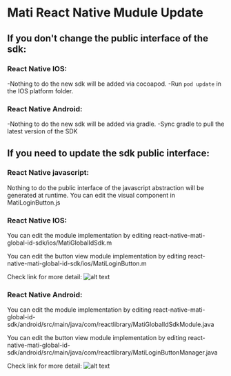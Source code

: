 # Mati React Native Mudule Update

## If you don't change the public interface of the sdk:

### React Native IOS:

-Nothing to do the new sdk will be added via cocoapod.
-Run `pod update` in the IOS platform folder.

### React Native Android:

-Nothing to do the new sdk will be added via gradle.
-Sync gradle to pull the latest version of the SDK

## If you need to update the sdk public interface:

### React Native javascript:

Nothing to do the public interface of the javascript abstraction will be generated at runtime. You can edit the visual component in MatiLoginButton.js

### React Native IOS:

You can edit the module implementation by editing react-native-mati-global-id-sdk/ios/MatiGlobalIdSdk.m

You can edit the button view module implementation by editing react-native-mati-global-id-sdk/ios/MatiLoginButton.m

Check link for more detail:
![alt text](https://facebook.github.io/react-native/docs/native-modules-ios)

### React Native Android:

You can edit the module implementation by editing
react-native-mati-global-id-sdk/android/src/main/java/com/reactlibrary/MatiGlobalIdSdkModule.java

You can edit the button view module implementation by editing react-native-mati-global-id-sdk/android/src/main/java/com/reactlibrary/MatiLoginButtonManager.java

Check link for more detail:
![alt text](https://facebook.github.io/react-native/docs/native-modules-android)
